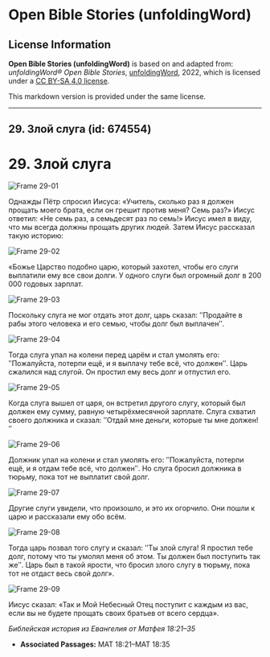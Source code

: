 # Open Bible Stories (unfoldingWord)

## License Information

**Open Bible Stories (unfoldingWord)** is based on and adapted from: _unfoldingWord® Open Bible Stories_, [unfoldingWord](https://unfoldingword.org/utw), 2022, which is licensed under a [CC BY-SA 4.0 license](https://creativecommons.org/licenses/by-sa/4.0/legalcode.en).

This markdown version is provided under the same license.



--------------------------------

## 29. Злой слуга (id: 674554)

29\. Злой слуга
===============

![Frame 29-01](https://cdn.door43.org/obs/jpg/360px/obs-en-29-01.jpg)

Однажды Пётр спросил Иисуса: «Учитель, сколько раз я должен прощать моего брата, если он грешит против меня? Семь раз?» Иисус ответил: «Не семь раз, а семьдесят раз по семь!» Иисус имел в виду, что мы всегда должны прощать других людей. Затем Иисус рассказал такую историю:

![Frame 29-02](https://cdn.door43.org/obs/jpg/360px/obs-en-29-02.jpg)

«Божье Царство подобно царю, который захотел, чтобы его слуги выплатили ему все свои долги. У одного слуги был огромный долг в 200 000 годовых зарплат.

![Frame 29-03](https://cdn.door43.org/obs/jpg/360px/obs-en-29-03.jpg)

Поскольку слуга не мог отдать этот долг, царь сказал: ʺПродайте в рабы этого человека и его семью, чтобы долг был выплаченʺ.

![Frame 29-04](https://cdn.door43.org/obs/jpg/360px/obs-en-29-04.jpg)

Тогда слуга упал на колени перед царём и стал умолять его: ʺПожалуйста, потерпи ещё, и я выплачу тебе всё, что долженʺ. Царь сжалился над слугой. Он простил ему весь долг и отпустил его.

![Frame 29-05](https://cdn.door43.org/obs/jpg/360px/obs-en-29-05.jpg)

Когда слуга вышел от царя, он встретил другого слугу, который был должен ему сумму, равную четырёхмесячной зарплате. Слуга схватил своего должника и сказал: ʺОтдай мне деньги, которые ты мне должен!ʺ

![Frame 29-06](https://cdn.door43.org/obs/jpg/360px/obs-en-29-06.jpg)

Должник упал на колени и стал умолять его: ʺПожалуйста, потерпи ещё, и я отдам тебе всё, что долженʺ. Но слуга бросил должника в тюрьму, пока тот не выплатит свой долг.

![Frame 29-07](https://cdn.door43.org/obs/jpg/360px/obs-en-29-07.jpg)

Другие слуги увидели, что произошло, и это их огорчило. Они пошли к царю и рассказали ему обо всём.

![Frame 29-08](https://cdn.door43.org/obs/jpg/360px/obs-en-29-08.jpg)

Тогда царь позвал того слугу и сказал: ʺТы злой слуга! Я простил тебе долг, потому что ты умолял меня об этом. Ты должен был поступить так жеʺ. Царь был в такой ярости, что бросил злого слугу в тюрьму, пока тот не отдаст весь свой долг».

![Frame 29-09](https://cdn.door43.org/obs/jpg/360px/obs-en-29-09.jpg)

Иисус сказал: «Так и Мой Небесный Отец поступит с каждым из вас, если вы не будете прощать своих братьев от всего сердца».

*Библейская история из Евангелия от Матфея 18:21–35*

* **Associated Passages:** MAT 18:21–MAT 18:35

